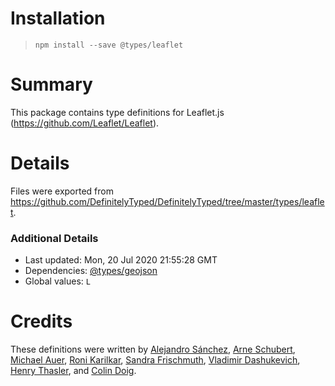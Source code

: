 # Installation
> `npm install --save @types/leaflet`

# Summary
This package contains type definitions for Leaflet.js (https://github.com/Leaflet/Leaflet).

# Details
Files were exported from https://github.com/DefinitelyTyped/DefinitelyTyped/tree/master/types/leaflet.

### Additional Details
 * Last updated: Mon, 20 Jul 2020 21:55:28 GMT
 * Dependencies: [@types/geojson](https://npmjs.com/package/@types/geojson)
 * Global values: `L`

# Credits
These definitions were written by [Alejandro Sánchez](https://github.com/alejo90), [Arne Schubert](https://github.com/atd-schubert), [Michael Auer](https://github.com/mcauer), [Roni Karilkar](https://github.com/ronikar), [Sandra Frischmuth](https://github.com/sanfrisc), [Vladimir Dashukevich](https://github.com/life777), [Henry Thasler](https://github.com/henrythasler), and [Colin Doig](https://github.com/captain-igloo).
